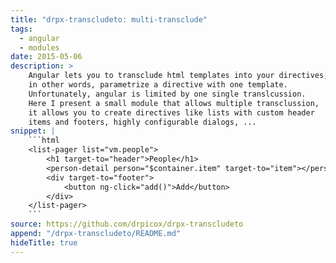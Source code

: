 ```yaml
---
title: "drpx-transcludeto: multi-transclude"
tags:
  - angular
  - modules
date: 2015-05-06
description: >
    Angular lets you to transclude html templates into your directives,
    in other words, parametrize a directive with one template.
    Unfortunately, angular is limited by one single translcussion.
    Here I present a small module that allows multiple transclussion,
    it allows you to create directives like lists with custom header
    items and footers, highly configurable dialogs, ...
snippet: |
    ```html
    <list-pager list="vm.people">
        <h1 target-to="header">People</h1>
        <person-detail person="$container.item" target-to="item"></person-detail>
        <div target-to="footer">
            <button ng-click="add()">Add</button>
        </div>
    </list-pager>
    ```
source: https://github.com/drpicox/drpx-transcludeto
append: "/drpx-transcludeto/README.md"
hideTitle: true
---
```



